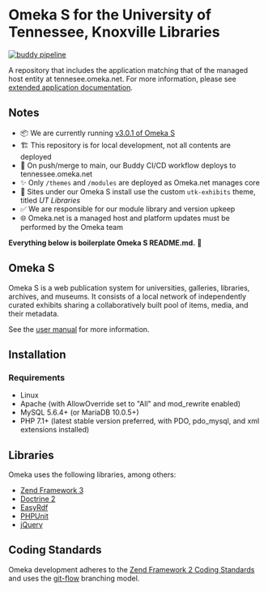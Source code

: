 # Omeka S for the University of Tennessee, Knoxville Libraries
[![buddy pipeline](https://app.buddy.works/utk-libraries/omeka-s/pipelines/pipeline/283237/badge.svg?token=a08d633e5c643d3691ca9044dffdb440f63f3a962084d29bf363b91177438c2b "buddy pipeline")](https://app.buddy.works/utk-libraries/omeka-s/pipelines/pipeline/283237)

A repository that includes the application matching that of the managed host entity at tennesee.omeka.net. For more information, please see [extended application documentation](https://utkdigitalinitiatives.github.io/omeka-s/).


## Notes

- :package: We are currently running [v3.0.1 of Omeka S](https://github.com/omeka/omeka-s/releases/tag/v3.0.1)
- :building_construction: This repository is for local development, not all contents are deployed 
- :rocket: On push/merge to main, our Buddy CI/CD workflow deploys to tennessee.omeka.net
- :sparkles: Only `/themes` and `/modules` are deployed as Omeka.net manages core
- :art: Sites under our Omeka S install use the custom `utk-exhibits` theme, titled *UT Libraries*
- :white_check_mark: We are responsible for our module library and version upkeep 
- :globe_with_meridians: Omeka.net is a managed host and platform updates must be performed by the Omeka team

**Everything below is boilerplate Omeka S README.md.** :ok_person: 

## Omeka S

Omeka S is a web publication system for universities, galleries, libraries,
archives, and museums. It consists of a local network of independently curated
exhibits sharing a collaboratively built pool of items, media, and their metadata.

See the [user manual](https://omeka.org/s/docs/user-manual) for more information.

## Installation

### Requirements
- Linux
- Apache (with AllowOverride set to "All" and mod_rewrite enabled)
- MySQL 5.6.4+ (or MariaDB 10.0.5+)
- PHP 7.1+ (latest stable version preferred, with PDO, pdo_mysql, and xml extensions installed)

## Libraries

Omeka uses the following libraries, among others:

* [Zend Framework 3](http://framework.zend.com/)
* [Doctrine 2](http://www.doctrine-project.org/)
* [EasyRdf](http://www.easyrdf.org/)
* [PHPUnit](https://phpunit.de/)
* [jQuery](http://jquery.com/)

## Coding Standards

Omeka development adheres to the [Zend Framework 2 Coding Standards](https://zf2-docs.readthedocs.org/en/latest/ref/coding.standard.html)
and uses the [git-flow](http://nvie.com/posts/a-successful-git-branching-model/) branching model.
